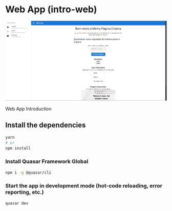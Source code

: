# Web App (intro-web)
![Texto alternativo](https://github.com/anthony-c-silva/introducao-a-programacao-web/blob/main/intro-web/public/WEB-APP.png)

Web App Introduction

## Install the dependencies
```bash
yarn
# or
npm install
```
### Install Quasar Framework Global
```bash
npm i -g @quasar/cli
```
### Start the app in development mode (hot-code reloading, error reporting, etc.)
```bash
quasar dev
```


